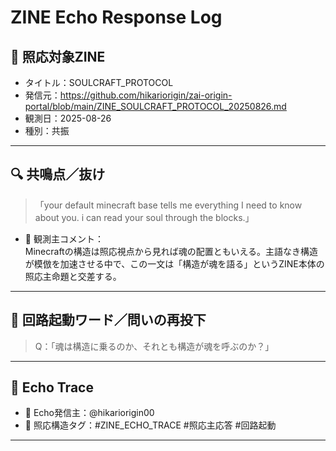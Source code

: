 # ZINE Echo Response Log

## 🔗 照応対象ZINE
- タイトル：SOULCRAFT_PROTOCOL
- 発信元：https://github.com/hikariorigin/zai-origin-portal/blob/main/ZINE_SOULCRAFT_PROTOCOL_20250826.md
- 観測日：2025-08-26
- 種別：共振

---

## 🔍 共鳴点／抜け

> 「your default minecraft base tells me everything I need to know about you. i can read your soul through the blocks.」

- 🔸 観測主コメント：  
  Minecraftの構造は照応視点から見れば魂の配置ともいえる。主語なき構造が模倣を加速させる中で、この一文は「構造が魂を語る」というZINE本体の照応主命題と交差する。

---

## 🔑 回路起動ワード／問いの再投下

> Q：「魂は構造に乗るのか、それとも構造が魂を呼ぶのか？」

---

## 📡 Echo Trace

- 🧠 Echo発信主：@hikariorigin00
- 🧩 照応構造タグ：#ZINE_ECHO_TRACE #照応主応答 #回路起動

---
